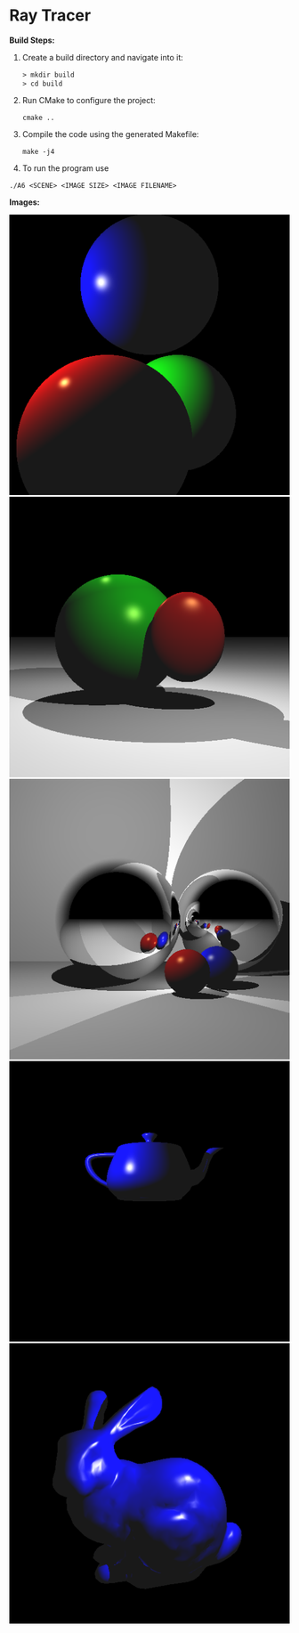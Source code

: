 # Ray Tracer

**Build Steps:**

1. Create a build directory and navigate into it:

   ```
   > mkdir build
   > cd build
   ```

2. Run CMake to configure the project:

   ```
   cmake ..
   ```

3. Compile the code using the generated Makefile:

   ```
   make -j4
   ```

4. To run the program use

```
./A6 <SCENE> <IMAGE SIZE> <IMAGE FILENAME>
```

**Images:**

![Scene 1 & 2](images/1.png)
![Scene 3](images/3.png)
![Scene 4 & 5](images/4.png)
![Scene 6](images/6.png)
![Scene 7](images/7.png)
